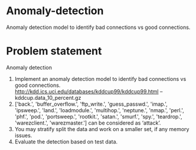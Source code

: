 # Anomaly-detection
Anomaly detection model to identify bad connections vs good
connections.
# Problem statement
Anomaly detection
1. Implement an anomaly detection model to identify bad connections vs good
connections.
http://kdd.ics.uci.edu/databases/kddcup99/kddcup99.html –
kddcup.data_10_percent.gz
2. ['back.', 'buffer_overflow.', 'ftp_write.', 'guess_passwd.', 'imap.', 'ipsweep.', 'land.',
'loadmodule.', 'multihop.', 'neptune.', 'nmap.', 'perl.', 'phf.', 'pod.', 'portsweep.', 'rootkit.',
'satan.', 'smurf.', 'spy.', 'teardrop.', 'warezclient.', 'warezmaster.'] can be considered as
‘attack’.
3. You may stratify split the data and work on a smaller set, if any memory issues.
4. Evaluate the detection based on test data.
